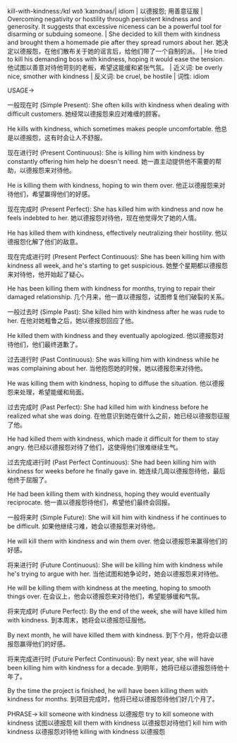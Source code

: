 kill-with-kindness:/kɪl wɪð ˈkaɪndnəs/| idiom | 以德报怨;  用善意征服 | Overcoming negativity or hostility through persistent kindness and generosity.  It suggests that excessive niceness can be a powerful tool for disarming or subduing someone. | She decided to kill them with kindness and brought them a homemade pie after they spread rumors about her. 她决定以德报怨，在他们散布关于她的谣言后，给他们带了一个自制的派。 |  He tried to kill his demanding boss with kindness, hoping it would ease the tension. 他试图以善意对待他苛刻的老板，希望这能缓和紧张气氛。 | 近义词:  be overly nice, smother with kindness | 反义词: be cruel, be hostile | 词性: idiom


USAGE->

一般现在时 (Simple Present):
She often kills with kindness when dealing with difficult customers.  她经常以德报怨来应对难缠的顾客。

He kills with kindness, which sometimes makes people uncomfortable. 他总是以德报怨，这有时会让人不舒服。


现在进行时 (Present Continuous):
She is killing him with kindness by constantly offering him help he doesn't need. 她一直主动提供他不需要的帮助，以德报怨来对待他。

He is killing them with kindness, hoping to win them over. 他正以德报怨来对待他们，希望赢得他们的好感。


现在完成时 (Present Perfect):
She has killed him with kindness and now he feels indebted to her. 她以德报怨对待他，现在他觉得欠了她的人情。

He has killed them with kindness, effectively neutralizing their hostility. 他以德报怨化解了他们的敌意。


现在完成进行时 (Present Perfect Continuous):
She has been killing him with kindness all week, and he's starting to get suspicious. 她整个星期都以德报怨来对待他，他开始起了疑心。

He has been killing them with kindness for months, trying to repair their damaged relationship.  几个月来，他一直以德报怨，试图修复他们破裂的关系。


一般过去时 (Simple Past):
She killed him with kindness after he was rude to her. 在他对她粗鲁之后，她以德报怨回应了他。

He killed them with kindness and they eventually apologized. 他以德报怨对待他们，他们最终道歉了。


过去进行时 (Past Continuous):
She was killing him with kindness while he was complaining about her. 当他抱怨她的时候，她以德报怨来对待他。

He was killing them with kindness, hoping to diffuse the situation. 他以德报怨来处理，希望能缓和局面。


过去完成时 (Past Perfect):
She had killed him with kindness before he realized what she was doing. 在他意识到她在做什么之前，她已经以德报怨征服了他。

He had killed them with kindness, which made it difficult for them to stay angry. 他已经以德报怨对待了他们，这使得他们很难继续生气。


过去完成进行时 (Past Perfect Continuous):
She had been killing him with kindness for weeks before he finally gave in. 她连续几周以德报怨待他，最后他终于屈服了。

He had been killing them with kindness, hoping they would eventually reciprocate.  他一直以德报怨待他们，希望他们最终会回报。


一般将来时 (Simple Future):
She will kill him with kindness if he continues to be difficult. 如果他继续刁难，她会以德报怨来对待他。

He will kill them with kindness and win them over. 他会以德报怨来赢得他们的好感。


将来进行时 (Future Continuous):
She will be killing him with kindness while he's trying to argue with her. 当他试图和她争论时，她会以德报怨来对待他。

He will be killing them with kindness at the meeting, hoping to smooth things over. 在会议上，他会以德报怨来对待他们，希望能够缓和气氛。


将来完成时 (Future Perfect):
By the end of the week, she will have killed him with kindness. 到本周末，她将会以德报怨征服他。

By next month, he will have killed them with kindness. 到下个月，他将会以德报怨赢得他们的好感。


将来完成进行时 (Future Perfect Continuous):
By next year, she will have been killing him with kindness for a decade. 到明年，她将已经以德报怨待他十年了。

By the time the project is finished, he will have been killing them with kindness for months. 到项目完成时，他将已经以德报怨待他们好几个月了。



PHRASE->
kill someone with kindness  以德报怨
try to kill someone with kindness  试图以德报怨
kill them with kindness  以德报怨对待他们
kill him with kindness  以德报怨对待他
killing with kindness  以德报怨
